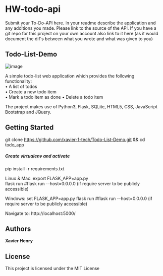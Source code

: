 # HW-todo-api

Submit your To-Do-API here. In your readme describe the application and any additions you made. Please link to the source of the API. If you have a git repo for this project on your own account also link to it here (as it would document the dif's between what you wrote and what was given to you)

## Todo-List-Demo
![image](https://user-images.githubusercontent.com/53019832/131757995-dfd3f790-b7e7-4777-999a-8665bc58641f.png)

A simple todo-list web application which provides the following functionality:  
• A list of todos  
• Create a new todo item  
• Mark a todo item as done 
• Delete a todo item   

The project makes use of Python3, Flask, SQLite, HTML5, CSS, JavaScript Bootstrap and JQuery.

## Getting Started

git clone https://github.com/xavier-1-tech/Todo-List-Demo.git && cd todo_app

##### Create virtualenv and activate

pip install -r requirements.txt

Linux & Mac:
export FLASK_APP=app.py  
flask run  #flask run --host=0.0.0.0 (if require server to be publicly accessible)  

Windows:
set FLASK_APP=app.py
flask run  #flask run --host=0.0.0.0 (if require server to be publicly accessible) 

Navigate to: http://localhost:5000/

## Authors

**Xavier Henry**

## License

This project is licensed under the MIT License
